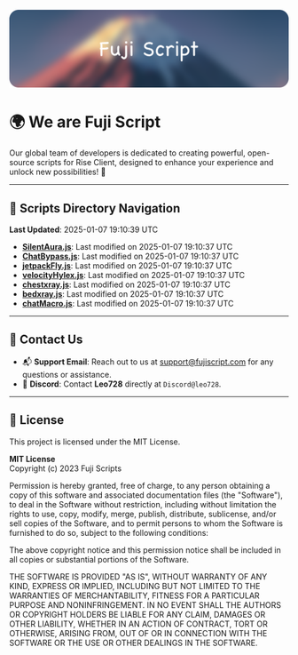 ![Banner](.github/b.webp)

# 🌍 **We are Fuji Script**

Our global team of developers is dedicated to creating powerful, open-source scripts for Rise Client, designed to enhance your experience and unlock new possibilities! 🌟

---
<!-- SCRIPTS_NAVIGATION_START -->
## 📂 **Scripts Directory Navigation**

**Last Updated**: 2025-01-07 19:10:39 UTC

- **[SilentAura.js](scripts/SilentAura.js)**: Last modified on 2025-01-07 19:10:37 UTC
- **[ChatBypass.js](scripts/ChatBypass.js)**: Last modified on 2025-01-07 19:10:37 UTC
- **[jetpackFly.js](scripts/jetpackFly.js)**: Last modified on 2025-01-07 19:10:37 UTC
- **[velocityHylex.js](scripts/velocityHylex.js)**: Last modified on 2025-01-07 19:10:37 UTC
- **[chestxray.js](scripts/chestxray.js)**: Last modified on 2025-01-07 19:10:37 UTC
- **[bedxray.js](scripts/bedxray.js)**: Last modified on 2025-01-07 19:10:37 UTC
- **[chatMacro.js](scripts/chatMacro.js)**: Last modified on 2025-01-07 19:10:37 UTC

<!-- SCRIPTS_NAVIGATION_END -->

---

## 💬 **Contact Us**  
- 📬 **Support Email**: Reach out to us at [support@fujiscript.com](mailto:support@fujiscript.com) for any questions or assistance.  
- 💬 **Discord**: Contact **Leo728** directly at `Discord@leo728`.

---

## 📜 **License**

This project is licensed under the MIT License.  

**MIT License**  
Copyright (c) 2023 Fuji Scripts  

Permission is hereby granted, free of charge, to any person obtaining a copy of this software and associated documentation files (the "Software"), to deal in the Software without restriction, including without limitation the rights to use, copy, modify, merge, publish, distribute, sublicense, and/or sell copies of the Software, and to permit persons to whom the Software is furnished to do so, subject to the following conditions:  

The above copyright notice and this permission notice shall be included in all copies or substantial portions of the Software.  

THE SOFTWARE IS PROVIDED "AS IS", WITHOUT WARRANTY OF ANY KIND, EXPRESS OR IMPLIED, INCLUDING BUT NOT LIMITED TO THE WARRANTIES OF MERCHANTABILITY, FITNESS FOR A PARTICULAR PURPOSE AND NONINFRINGEMENT. IN NO EVENT SHALL THE AUTHORS OR COPYRIGHT HOLDERS BE LIABLE FOR ANY CLAIM, DAMAGES OR OTHER LIABILITY, WHETHER IN AN ACTION OF CONTRACT, TORT OR OTHERWISE, ARISING FROM, OUT OF OR IN CONNECTION WITH THE SOFTWARE OR THE USE OR OTHER DEALINGS IN THE SOFTWARE.  
